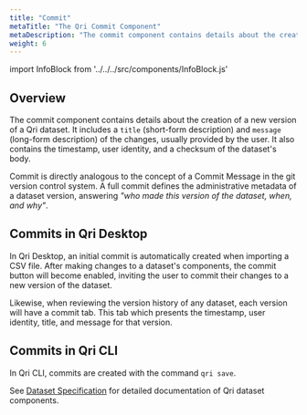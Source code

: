 ```yaml
---
title: "Commit"
metaTitle: "The Qri Commit Component"
metaDescription: "The commit component contains details about the creation of a new version of a Qri dataset. "
weight: 6
---
```


import InfoBlock from '../../../src/components/InfoBlock.js'


## Overview

The commit component contains details about the creation of a new version of a Qri dataset.  It includes a `title` (short-form description) and `message` (long-form description) of the changes, usually provided by the user.  It also contains the timestamp, user identity, and a checksum of the dataset's body.

Commit is directly analogous to the concept of a Commit Message in the git version control system. A full commit defines the administrative metadata of a dataset version, answering _"who made this version of the dataset, when, and why"_.

## Commits in Qri Desktop

In Qri Desktop, an initial commit is automatically created when importing a CSV file.  After making changes to a dataset's components, the commit button will become enabled, inviting the user to commit their changes to a new version of the dataset.

Likewise, when reviewing the version history of any dataset, each version will have a commit tab.  This tab which presents the timestamp, user identity, title, and message for that version.

## Commits in Qri CLI

In Qri CLI, commits are created with the command `qri save`.  

<InfoBlock>
  See <a href="/docs/reference/dataset-specification/">Dataset Specification</a> for detailed documentation of Qri dataset components.
</InfoBlock>
